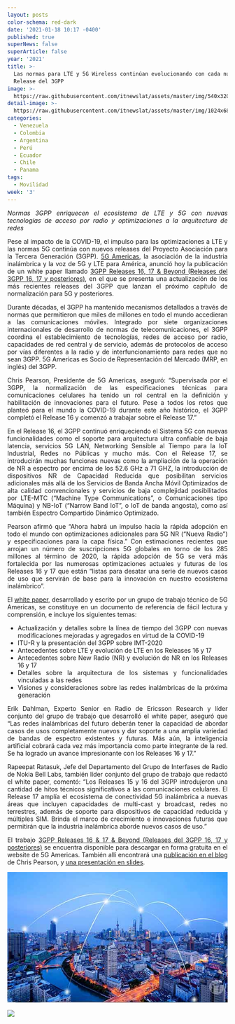 ```yaml
---
layout: posts
color-schema: red-dark
date: '2021-01-18 10:17 -0400'
published: true
superNews: false
superArticle: false
year: '2021'
title: >-
  Las normas para LTE y 5G Wireless continúan evolucionando con cada nuevo
  Release del 3GPP
image: >-
  https://raw.githubusercontent.com/itnewslat/assets/master/img/540x320/Ciudad-5G-p.jpg
detail-image: >-
  https://raw.githubusercontent.com/itnewslat/assets/master/img/1024x680/Ciudad-5G-g.jpg
categories:
  - Venezuela
  - Colombia
  - Argentina
  - Perú
  - Ecuador
  - Chile
  - Panama
tags:
  - Movilidad
week: '3'
---
```

<p style="text-align: justify;"><em>Normas 3GPP enriquecen el ecosistema de LTE y 5G con nuevas tecnologías de acceso por radio y optimizaciones a la arquitectura de redes </em></p>
<p style="text-align: justify;">Pese al impacto de la COVID-19, el impulso para las optimizaciones a LTE y las normas 5G continúa con nuevos releases del Proyecto Asociación para la Tercera Generación (3GPP). <a href="https://5gamericas.us10.list-manage.com/track/click?u=9da76cc577fd2f2315e16d8db&amp;id=887c7440bc&amp;e=6794899ec1">5G Americas</a>, la asociación de la industria inalámbrica y la voz de 5G y LTE para América, anunció hoy la publicación de un white paper llamado <a href="https://5gamericas.us10.list-manage.com/track/click?u=9da76cc577fd2f2315e16d8db&amp;id=59632fb15e&amp;e=6794899ec1">3GPP Releases 16, 17 &amp; Beyond (Releases del 3GPP 16, 17 y posteriores)</a><em>,</em> en el que se presenta una actualización de los más recientes releases del 3GPP que lanzan el próximo capítulo de normalización para 5G y posteriores.</p>
<p style="text-align: justify;">Durante décadas, el 3GPP ha mantenido mecanismos detallados a través de normas que permitieron que miles de millones en todo el mundo accedieran a las comunicaciones móviles. Integrado por siete organizaciones internacionales de desarrollo de normas de telecomunicaciones, el 3GPP coordina el establecimiento de tecnologías, redes de acceso por radio, capacidades de red central y de servicio, además de protocolos de acceso por vías diferentes a la radio y de interfuncionamiento para redes que no sean 3GPP. 5G Americas es Socio de Representación del Mercado (MRP, en inglés) del 3GPP.</p>
<p style="text-align: justify;">Chris Pearson, Presidente de 5G Americas, aseguró: “Supervisada por el 3GPP, la normalización de las especificaciones técnicas para comunicaciones celulares ha tenido un rol central en la definición y habilitación de innovaciones para el futuro. Pese a todos los retos que planteó para el mundo la COVID-19 durante este año histórico, el 3GPP completó el Release 16 y comenzó a trabajar sobre el Release 17.”</p>
<p style="text-align: justify;">En el Release 16, el 3GPP continuó enriqueciendo el Sistema 5G con nuevas funcionalidades como el soporte para arquitectura ultra confiable de baja latencia, servicios 5G LAN, Networking Sensible al Tiempo para la IoT Industrial, Redes no Públicas y mucho más. Con el Release 17, se introducirán muchas funciones nuevas como la ampliación de la operación de NR a espectro por encima de los 52.6 GHz a 71 GHZ, la introducción de dispositivos NR de Capacidad Reducida que posibilitan servicios adicionales más allá de los Servicios de Banda Ancha Móvil Optimizados de alta calidad convencionales y servicios de baja complejidad posibilitados por LTE-MTC (“Machine Type Communications”, o Comunicaciones tipo Máquina) y NB-IoT (“Narrow Band IoT”, o IoT de banda angosta), como así también Espectro Compartido Dinámico Optimizado.</p>
<p style="text-align: justify;">Pearson afirmó que “Ahora habrá un impulso hacia la rápida adopción en todo el mundo con optimizaciones adicionales para 5G NR (“Nueva Radio”) y especificaciones para la capa física.” Con estimaciones recientes que arrojan un número de suscripciones 5G globales en torno de los 285 millones al término de 2020, la rápida adopción de 5G se verá más fortalecida por las numerosas optimizaciones actuales y futuras de los Releases 16 y 17 que están “listas para desatar una serie de nuevos casos de uso que servirán de base para la innovación en nuestro ecosistema inalámbrico”.</p>
<p style="text-align: justify;">El <a href="https://5gamericas.us10.list-manage.com/track/click?u=9da76cc577fd2f2315e16d8db&amp;id=2eb82f231b&amp;e=6794899ec1">white paper,</a> desarrollado y escrito por un grupo de trabajo técnico de 5G Americas, se constituye en un documento de referencia de fácil lectura y comprensión, e incluye los siguientes temas:</p>

<ul style="text-align: justify;">
	<li>Actualización y detalles sobre la línea de tiempo del 3GPP con nuevas modificaciones mejoradas y agregados en virtud de la COVID-19</li>
	<li>ITU-R y la presentación del 3GPP sobre IMT-2020</li>
	<li>Antecedentes sobre LTE y evolución de LTE en los Releases 16 y 17</li>
	<li>Antecedentes sobre New Radio (NR) y evolución de NR en los Releases 16 y 17</li>
	<li>Detalles sobre la arquitectura de los sistemas y funcionalidades vinculadas a las redes</li>
	<li>Visiones y consideraciones sobre las redes inalámbricas de la próxima generación</li>
</ul>
<p style="text-align: justify;">Erik Dahlman, Experto Senior en Radio de Ericsson Research y líder conjunto del grupo de trabajo que desarrolló el white paper, aseguró que “Las redes inalámbricas del futuro deberán tener la capacidad de abordar casos de usos completamente nuevos y dar soporte a una amplia variedad de bandas de espectro existentes y futuras. Más aún, la inteligencia artificial cobrará cada vez más importancia como parte integrante de la red. Se ha logrado un avance impresionante con los Releases 16 y 17.”</p>
<p style="text-align: justify;">Rapeepat Ratasuk, Jefe del Departamento del Grupo de Interfases de Radio de Nokia Bell Labs, también líder conjunto del grupo de trabajo que redactó el white paper, comentó: “Los Releases 15 y 16 del 3GPP introdujeron una cantidad de hitos técnicos significativos a las comunicaciones celulares. El Release 17 amplía el ecosistema de conectividad 5G inalámbrica a nuevas áreas que incluyen capacidades de multi-cast y broadcast, redes no terrestres, además de soporte para dispositivos de capacidad reducida y múltiples SIM. Brinda el marco de crecimiento e innovaciones futuras que permitirán que la industria inalámbrica aborde nuevos casos de uso.”</p>
<p style="text-align: justify;">El trabajo <a href="https://5gamericas.us10.list-manage.com/track/click?u=9da76cc577fd2f2315e16d8db&amp;id=f2453a0533&amp;e=6794899ec1">3GPP Releases 16 &amp; 17 &amp; Beyond (Releases del 3GPP 16, 17 y posteriores)</a> se encuentra disponible para descargar en forma gratuita en el website de 5G Americas. También allí encontrará una <a href="https://5gamericas.us10.list-manage.com/track/click?u=9da76cc577fd2f2315e16d8db&amp;id=3412760be6&amp;e=6794899ec1">publicación en el blog </a>de Chris Pearson, y <a href="https://5gamericas.us10.list-manage.com/track/click?u=9da76cc577fd2f2315e16d8db&amp;id=0bff05c795&amp;e=6794899ec1">una presentación en slides</a>.</p>

![](https://raw.githubusercontent.com/itnewslat/assets/master/img/540x320/Ciudad-5G-p.jpg)

<img src="https://tracker.metricool.com/c3po.jpg?hash=56f88a41e39ab42c063cc51676587a04"/>
